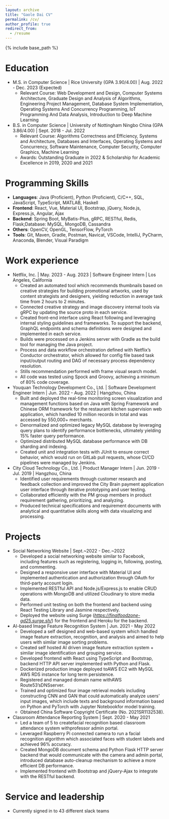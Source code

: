 ```yaml
---
layout: archive
title: "Gaole Dai CV"
permalink: /cv/
author_profile: true
redirect_from:
  - /resume
---
```


{% include base_path %}

Education
======
* M.S. in Computer Science | Rice University (GPA 3.90/4.00) | Aug. 2022 - Dec. 2023 (Expected)
  * Relevant Course: Web Development and Design, Computer Systems Architecture, Graduate Design and Analysis of
Algorithms, Engineering Project Management, Database System Implementation, Operating Systems And Concurrency
Programming, IoT Programming And Data Analysis, Introduction to Deep Machine Learning
* B.S. in Computer Science | University of Nottingham Ningbo China (GPA 3.86/4.00) | Sept. 2018 - Jul. 2022
  * Relevant Course: Algorithms Correctness and Efficiency, Systems and Architecture, Databases and Interfaces, Operating
Systems and Concurrency, Software Maintenance, Computer Security, Computer Graphics, Machine Learning
  * Awards: Outstanding Graduate in 2022 & Scholarship for Academic Excellence in 2019, 2020 and 2021

Programming Skills
======
- **Languages**: Java (Proficient), Python (Proficient), C/C++, SQL, JavaScript, TypeScript, MATLAB, Haskell
- **Frontend**: React, Vue, Material UI, Bootstrap, jQuery, Node.js, Express.js, Angular, Ajax
- **Backend**: Spring Boot, MyBatis-Plus, gRPC, RESTful, Redis, Flask;Database: MySQL, MongoDB, Cassandra
- **Others**: OpenCV, OpenGL, TensorFlow, PyTorch
- **Tools**: Git, Maven, Gradle, Postman, Navicat, VSCode, IntelliJ, PyCharm, Anaconda, Blender, Visual Paradigm

Work experience
======
- Netflix, Inc. | May. 2023 - Aug. 2023 | Software Engineer Intern | Los Angeles, California
  - Created an automated tool which recommends thumbnails based on creative strategies for building promotional artworks, used by content strategists and designers, yielding reduction in average task time from 2 hours to 2 minutes.
  - Connected creative strategy and image discovery internal tools via gRPC by updating the source proto in each service.
  - Created front-end interface using React following and leveraging internal styling guidelines and frameworks. To support the backend, GraphQL endpoints and schema definitions were designed and implemented in each service.
  - Builds were processed on a Jenkins server with Gradle as the build tool for managing the Java project.
  - Process and data workflow orchestration defined with Netflix’s Conductor orchestrator, which allowed for config file based task input/output routing and DAG of necessary process dependency resolution.
  - Stills recommendation performed with frame visual search model.
  - All code was tested using Spock and Groovy, achieving a minimum of 80% code coverage.
- Youquan Technology Development Co., Ltd. | Software Development Engineer Intern | Jun. 2022 - Aug. 2022 | Hangzhou, China
  - Built and deployed the real-time monitoring screen visualization and management functions based on Java with Spring Framework and Chinese ORM framework for the restaurant kitchen supervision web application, which handled 10 million records in total and was accessed by 550,000+ merchants.
  - Denormalized and optimized legacy MySQL database by leveraging query plans to identify performance bottlenecks, ultimately yielding 15% faster query performance.
  - Optimized distributed MySQL database performance with DB sharding and indexing.
  - Created unit and integration tests with JUnit to ensure correct behavior, which would run on GitLab pull requests, whose CI/CD pipelines were managed by Jenkins.
- City Cloud Technology Co., Ltd. | Product Manager Intern | Jun. 2019 - Jul. 2019 | Hangzhou, China
  - Identified user requirements through customer research and feedback collection and improved the City Brain payment application user interface through iterative prototyping and user testing.
  - Collaborated efficiently with the PM group members in product requirement gathering, prioritizing, and analyzing.
  - Produced technical specifications and requirement documents with analytical and quantitative skills along with data visualizing and processing.

Projects
======
- Social Networking Website | Sept.~2022 - Dec.~2022
  - Developed a social networking website similar to Facebook, including features such as registering, logging in, following, posting, and commenting.
  - Designed a responsive user interface with Material UI and implemented authentication and authorization through OAuth for third-party account login.
  - Implemented RESTful API and Node.js/Express.js to enable CRUD operations with MongoDB and utilized Cloudinary to store media data.
  - Performed unit testing on both the frontend and backend using React Testing Library and Jasmine respectively.
  - Deployed the website using Surge (*https://finalfoodzone-gd25.surge.sh/*) for the frontend and Heroku for the backend.
- AI-based Image Feature Recognition System | Jun. 2021 - May 2022
  - Developed a self designed and web-based system which handled image feature extraction, recognition, and analysis and aimed to help users with similar image sorting problems.
  - Created self hosted AI driven image feature extraction system + similar image identification and grouping service.
  - Developed frontend with React using TypeScript and Bootstrap, backend HTTP API server implemented with Python and Flask.
  - Dockerized production image deployed toAWS EC2 with MySQL AWS RDS instance for long term persistence.
  - Registered and managed domain name withAWS Route53’sDNSserver.
  - Trained and optimized four image retrieval models including constructing CNN and GAN that could automatically analyze users’ input images, which include texts and background information based on Python and PyTorch with Jupyter Notebookfor model training.
  - Obtained China Software Copyright Certificate (No. 2021SR1132538).
- Classroom Attendance Reporting System | Sept. 2020 - May 2021
  - Led a team of 5 to createfacial recognition based classroom attendance system withprofessor admin portal.
  - Leveraged Raspberry Pi connected camera to run a facial recognition algorithm which associated faces with student labels and achieved 96% accuracy.
  - Created MongoDB document schema and Python Flask HTTP server backend that would communicate with the camera and admin portal, introduced database auto-cleanup mechanism to achieve a more efficient DB performance.
  - Implemented frontend with Bootstrap and jQuery-Ajax to integrate with the RESTful backend.
  
Service and leadership
======
* Currently signed in to 43 different slack teams
